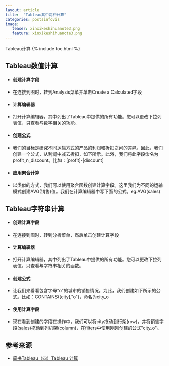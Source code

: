 ```yaml
---
layout: article
title:  "Tableau其中两种计算"
categories: postsinfovis
image:
   teaser: xinxikeshihuanote3.png
   feature: xinxikeshihuanote3.png
---
```

Tableau计算
{% include toc.html %}


## Tableau数值计算
 * #### 创建计算字段
 - 在连接到图时，转到Analysis菜单并单击Create a Calculated字段
 * #### 计算编辑器
 - 打开计算编辑器，其中列出了Tableau中提供的所有功能。您可以更改下拉列表值，只查看与数字相关的功能。
 * #### 创建公式
 - 我们的目标是研究不同运输方式的产品的利润和折扣之间的差异。因此，我们创建一个公式，从利润中减去折扣，如下所示。此外，我们将此字段命名为profit_n_discount。比如：[profit]-[discount]
 * #### 应用聚合计算
 - 以类似的方式，我们可以使用聚合函数创建计算字段。这里我们为不同的运输模式创建AVG(销售)值。我们在计算编辑器中写下面的公式。eg.AVG(sales)
 
 ## Tableau字符串计算
 * #### 创建计算字段
 - 在连接到图时，转到分析菜单，然后单击创建计算字段
 * #### 计算编辑器
 - 打开计算编辑器，其中列出了Tableau中提供的所有功能。您可以更改下拉列表值，只查看与字符串相关的函数。
 * #### 创建公式
 - 让我们来看看包含字母“o"的城市的销售情况。为此，我们创建如下所示的公式。比如：CONTAINS([city],"o")，命名为city_o
 * #### 使用计算字段
 - 现在看到创建的字段在操作中，我们可以将city拖动到行架(row)，并将销售字段(sales)拖动到列机架(column)，在filters中使用刚刚创建的公式"city_o"。

## 参考来源
 * [简书Tableau（四）Tableau 计算](https://www.jianshu.com/p/360cce74802f)


